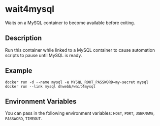 # wait4mysql

Waits on a MySQL container to become available before exiting.

## Description

Run this container while linked to a MySQL container to cause automation scripts to pause until MySQL is ready.

## Example

```
docker run -d --name mysql -e MYSQL_ROOT_PASSWORD=my-secret mysql
docker run --link mysql dhwebb/wait4mysql
```

## Environment Variables

You can pass in the following environment variables: `HOST`, `PORT`, `USERNAME`, `PASSWORD`, `TIMEOUT`.